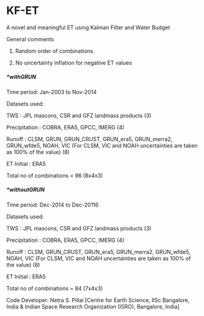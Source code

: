 # KF-ET
A novel and meaningful ET using Kalman Filter and Water Budget

General comments

1. Random order of combinations.

2. No uncertainty inflation for negative ET values

##### *withGRUN

Time period: Jan-2003 to Nov-2014

Datasets used:

TWS : JPL mascons, CSR and GFZ landmass products (3)

Precipitation : COBRA, ERA5, GPCC, IMERG (4)

Runoff : CLSM, GRUN, GRUN_CRUST, GRUN_era5, GRUN_merra2, GRUN_wfde5, NOAH, VIC (For CLSM, VIC and NOAH uncertainties are taken as 100% of the value) (8)

ET Initial : ERA5

Total no of combinations = 96 (8x4x3)

##### *withoutGRUN

Time period: Dec-2014 to Dec-20116

Datasets used:

TWS : JPL mascons, CSR and GFZ landmass products (3)

Precipitation : COBRA, ERA5, GPCC, IMERG (4)

Runoff : CLSM, GRUN_CRUST, GRUN_era5, GRUN_merra2, GRUN_wfde5, NOAH, VIC (For CLSM, VIC and NOAH uncertainties are taken as 100% of the value) (8)

ET Initial : ERA5

Total no of combinations = 84 (7x4x3)

Code Developer:
Netra S. Pillai
[Centre for Earth Science, IISc Bangalore, India &
Indian Space Research Organization (ISRO), Bangalore, India]
